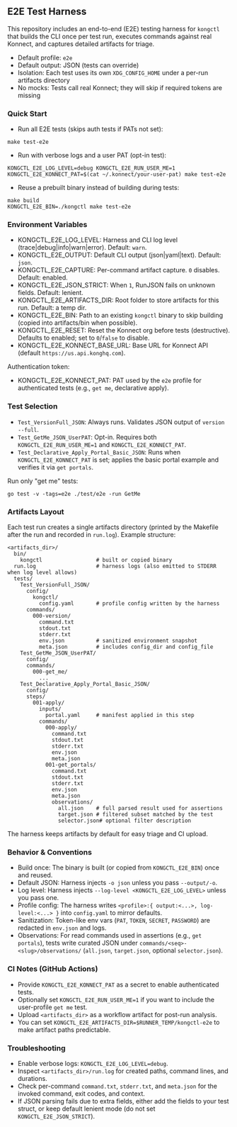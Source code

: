 ## E2E Test Harness

This repository includes an end-to-end (E2E) testing harness for `kongctl` that builds the CLI once per test run, executes commands against real Konnect, and captures detailed artifacts for triage.

- Default profile: `e2e`
- Default output: JSON (tests can override)
- Isolation: Each test uses its own `XDG_CONFIG_HOME` under a per-run artifacts directory
- No mocks: Tests call real Konnect; they will skip if required tokens are missing

### Quick Start

- Run all E2E tests (skips auth tests if PATs not set):

```
make test-e2e
```

- Run with verbose logs and a user PAT (opt-in test):

```
KONGCTL_E2E_LOG_LEVEL=debug KONGCTL_E2E_RUN_USER_ME=1 KONGCTL_E2E_KONNECT_PAT=$(cat ~/.konnect/your-user-pat) make test-e2e
```

- Reuse a prebuilt binary instead of building during tests:

```
make build
KONGCTL_E2E_BIN=./kongctl make test-e2e
```

### Environment Variables

- KONGCTL_E2E_LOG_LEVEL: Harness and CLI log level (trace|debug|info|warn|error). Default: `warn`.
- KONGCTL_E2E_OUTPUT: Default CLI output (json|yaml|text). Default: `json`.
- KONGCTL_E2E_CAPTURE: Per-command artifact capture. `0` disables. Default: enabled.
- KONGCTL_E2E_JSON_STRICT: When `1`, RunJSON fails on unknown fields. Default: lenient.
- KONGCTL_E2E_ARTIFACTS_DIR: Root folder to store artifacts for this run. Default: a temp dir.
- KONGCTL_E2E_BIN: Path to an existing `kongctl` binary to skip building (copied into artifacts/bin when possible).
- KONGCTL_E2E_RESET: Reset the Konnect org before tests (destructive). Defaults to enabled; set to `0`/`false` to disable.
- KONGCTL_E2E_KONNECT_BASE_URL: Base URL for Konnect API (default `https://us.api.konghq.com`).

Authentication token:

- KONGCTL_E2E_KONNECT_PAT: PAT used by the `e2e` profile for authenticated tests (e.g., `get me`, declarative apply).

### Test Selection

- `Test_VersionFull_JSON`: Always runs. Validates JSON output of `version --full`.
- `Test_GetMe_JSON_UserPAT`: Opt-in. Requires both `KONGCTL_E2E_RUN_USER_ME=1` and `KONGCTL_E2E_KONNECT_PAT`.
- `Test_Declarative_Apply_Portal_Basic_JSON`: Runs when `KONGCTL_E2E_KONNECT_PAT` is set; applies the basic portal example and verifies it via `get portals`.

Run only "get me" tests:

```
go test -v -tags=e2e ./test/e2e -run GetMe
```

### Artifacts Layout

Each test run creates a single artifacts directory (printed by the Makefile after the run and recorded in `run.log`). Example structure:

```
<artifacts_dir>/
  bin/
    kongctl                 # built or copied binary
  run.log                   # harness logs (also emitted to STDERR when log level allows)
  tests/
    Test_VersionFull_JSON/
      config/
        kongctl/
          config.yaml       # profile config written by the harness
      commands/
        000-version/
          command.txt
          stdout.txt
          stderr.txt
          env.json          # sanitized environment snapshot
          meta.json         # includes config_dir and config_file
    Test_GetMe_JSON_UserPAT/
      config/
      commands/
        000-get_me/
          ...
    Test_Declarative_Apply_Portal_Basic_JSON/
      config/
      steps/
        001-apply/
          inputs/
            portal.yaml     # manifest applied in this step
          commands/
            000-apply/
              command.txt
              stdout.txt
              stderr.txt
              env.json
              meta.json
            001-get_portals/
              command.txt
              stdout.txt
              stderr.txt
              env.json
              meta.json
              observations/
                all.json    # full parsed result used for assertions
                target.json # filtered subset matched by the test
                selector.json# optional filter description
```

The harness keeps artifacts by default for easy triage and CI upload.

### Behavior & Conventions

- Build once: The binary is built (or copied from `KONGCTL_E2E_BIN`) once and reused.
- Default JSON: Harness injects `-o json` unless you pass `--output/-o`.
- Log level: Harness injects `--log-level <KONGCTL_E2E_LOG_LEVEL>` unless you pass one.
- Profile config: The harness writes `<profile>:{ output:<...>, log-level:<...> }` into `config.yaml` to mirror defaults.
- Sanitization: Token-like env vars (`PAT`, `TOKEN`, `SECRET`, `PASSWORD`) are redacted in `env.json` and logs.
 - Observations: For read commands used in assertions (e.g., `get portals`), tests write curated JSON under `commands/<seq>-<slug>/observations/` (`all.json`, `target.json`, optional `selector.json`).

### CI Notes (GitHub Actions)

- Provide `KONGCTL_E2E_KONNECT_PAT` as a secret to enable authenticated tests.
- Optionally set `KONGCTL_E2E_RUN_USER_ME=1` if you want to include the user-profile `get me` test.
- Upload `<artifacts_dir>` as a workflow artifact for post-run analysis.
- You can set `KONGCTL_E2E_ARTIFACTS_DIR=$RUNNER_TEMP/kongctl-e2e` to make artifact paths predictable.

### Troubleshooting

- Enable verbose logs: `KONGCTL_E2E_LOG_LEVEL=debug`.
- Inspect `<artifacts_dir>/run.log` for created paths, command lines, and durations.
- Check per-command `command.txt`, `stderr.txt`, and `meta.json` for the invoked command, exit codes, and context.
- If JSON parsing fails due to extra fields, either add the fields to your test struct, or keep default lenient mode (do not set `KONGCTL_E2E_JSON_STRICT`).
